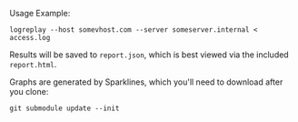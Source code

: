 Usage Example:

 `logreplay --host somevhost.com --server someserver.internal < access.log`

Results will be saved to `report.json`, which is best viewed via the included `report.html`. 

Graphs are generated by Sparklines, which you'll need to download after you clone:

 `git submodule update --init`

